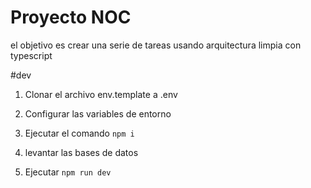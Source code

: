# Proyecto NOC

el objetivo es crear una serie de tareas usando arquitectura limpia con typescript


#dev

1. Clonar el archivo env.template a .env
2. Configurar las variables de entorno



3. Ejecutar el comando ```npm i ```
4. levantar las bases de datos 
5. Ejecutar ```npm run dev```